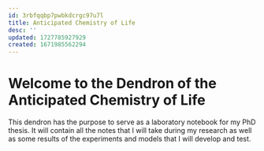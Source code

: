 ```yaml
---
id: 3rbfqqbp7pwbkdcrgc97u7l
title: Anticipated Chemistry of Life
desc: ''
updated: 1727785927929
created: 1671985562294
---
```


# Welcome to the Dendron of the Anticipated Chemistry of Life

This dendron has the purpose to serve as a laboratory notebook for my PhD thesis. It will contain all the notes that I will take during my research as well as some results of the experiments and models that I will develop and test.
